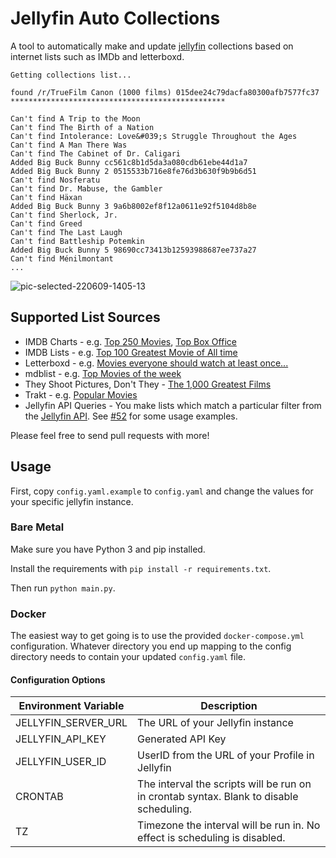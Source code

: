 # Jellyfin Auto Collections

A tool to automatically make and update [jellyfin](https://jellyfin.org) collections based on internet lists such as IMDb and letterboxd.

```
Getting collections list...

found /r/TrueFilm Canon (1000 films) 015dee24c79dacfa80300afb7577fc37
************************************************

Can't find A Trip to the Moon
Can't find The Birth of a Nation
Can't find Intolerance: Love&#039;s Struggle Throughout the Ages
Can't find A Man There Was
Can't find The Cabinet of Dr. Caligari
Added Big Buck Bunny cc561c8b1d5da3a080cdb61ebe44d1a7
Added Big Buck Bunny 2 0515533b716e8fe76d3b630f9b9b6d51
Can't find Nosferatu
Can't find Dr. Mabuse, the Gambler
Can't find Häxan
Added Big Buck Bunny 3 9a6b8002ef8f12a0611e92f5104d8b8e
Can't find Sherlock, Jr.
Can't find Greed
Can't find The Last Laugh
Can't find Battleship Potemkin
Added Big Buck Bunny 5 98690cc73413b12593988687ee737a27
Can't find Ménilmontant
...
```

![pic-selected-220609-1405-13](https://user-images.githubusercontent.com/13795113/172853971-8b5ab33b-58a9-4073-8a28-c471e9710cdc.png)

## Supported List Sources

- IMDB Charts - e.g. [Top 250 Movies](https://imdb.com/chart/top), [Top Box Office](https://imdb.com/chart/boxoffice)
- IMDB Lists - e.g. [Top 100 Greatest Movie of All time](https://imdb.com/list/ls055592025)
- Letterboxd - e.g. [Movies everyone should watch at least once...](https://letterboxd.com/fcbarcelona/list/movies-everyone-should-watch-at-least-once)
- mdblist - e.g. [Top Movies of the week](https://mdblist.com/lists/garycrawfordgc/top-movies-of-the-week)
- They Shoot Pictures, Don't They - [The 1,000 Greatest Films](https://www.theyshootpictures.com/gf1000_all1000films_table.php)
- Trakt - e.g. [Popular Movies](https://trakt.tv/movies/popular)
- Jellyfin API Queries - You make lists which match a particular filter from the [Jellyfin API](https://api.jellyfin.org/). See [#52](https://github.com/ghomasHudson/Jellyfin-Auto-Collections/issues/52) for some usage examples. 

Please feel free to send pull requests with more!

## Usage

First, copy `config.yaml.example` to `config.yaml` and change the values for your specific jellyfin instance.

### Bare Metal

Make sure you have Python 3 and pip installed.

Install the requirements with `pip install -r requirements.txt`.

Then run `python main.py`.

### Docker

The easiest way to get going is to use the provided `docker-compose.yml` configuration. Whatever directory you end up mapping to the config directory needs to contain your updated `config.yaml` file.

#### Configuration Options

| Environment Variable           | Description                                                                                                  |
| ------------------------------ | ------------------------------------------------------------------------------------------------------------ |
| JELLYFIN_SERVER_URL            | The URL of your Jellyfin instance                                                                            |
| JELLYFIN_API_KEY               | Generated API Key                                                                                            |
| JELLYFIN_USER_ID               | UserID from the URL of your Profile in Jellyfin                                                              |
| CRONTAB                        | The interval the scripts will be run on in crontab syntax. Blank to disable scheduling.                      |
| TZ                             | Timezone the interval will be run in. No effect is scheduling is disabled.                                   |
